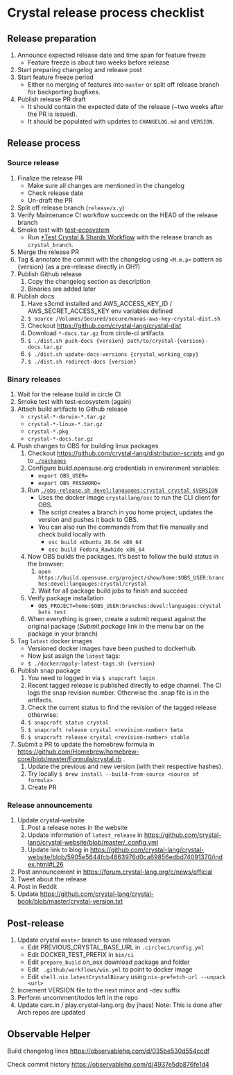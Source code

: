 # Crystal release process checklist

## Release preparation

1. Announce expected release date and time span for feature freeze
   * Feature freeze is about two weeks before release
2. Start preparing changelog and release post
3. Start feature freeze period
   * Either no merging of features into `master` or split off release branch for backporting bugfixes.
4. Publish release PR draft
   * It should contain the expected date of the release (~two weeks after the PR is issued).
   * It should be populated with updates to `CHANGELOG.md` and `VERSION`.

## Release process

### Source release

1. Finalize the release PR
   * Make sure all changes are mentioned in the changelog
   * Check release date
   * Un-draft the PR
2. Split off release branch (`release/x.y`)
3. Verify Maintenance CI workflow succeeds on the HEAD of the release branch
4. Smoke test with [test-ecosystem](https://github.com/crystal-lang/test-ecosystem)
   * Run [*Test Crystal & Shards Workflow](https://github.com/crystal-lang/test-ecosystem/actions/workflows/test-crystal-shards.yml) with the release branch as `crystal_branch`.
5. Merge the release PR
6. Tag & annotate the commit with the changelog using `<M.m.p>` pattern as {version} (as a pre-release directly in GH?)
7. Publish Github release
   1. Copy the changelog section as description
   1. Binaries are added later
8. Publish docs
   1. Have s3cmd installed and AWS_ACCESS_KEY_ID / AWS_SECRET_ACCESS_KEY env variables defined
   1. `$ source /Volumes/Secured/secure/manas-aws-key-crystal-dist.sh`
   1. Checkout https://github.com/crystal-lang/crystal-dist
   1. Download `*-docs.tar.gz` from circle-ci artifacts
   1. `$ ./dist.sh push-docs {version} path/to/crystal-{version}-docs.tar.gz`
   1. `$ ./dist.sh update-docs-versions {crystal_working_copy}`
   1. `$ ./dist.sh redirect-docs {version}`

### Binary releases

1. Wait for the release build in circle CI
2. Smoke test with test-ecosystem (again)
3. Attach build artifacts to Github release
   * `crystal-*-darwin-*.tar.gz`
   * `crystal-*-linux-*.tar.gz`
   * `crystal-*.pkg`
   * `crystal-*-docs.tar.gz`
4. Push changes to OBS for building linux packages
   1. Checkout https://github.com/crystal-lang/distribution-scripts and go to [`./packages`](../packages)
   2. Configure build.opensuse.org credentials in environment variables:
      * `export OBS_USER=`
      * `export OBS_PASSWORD=`
   3. Run [`./obs-release.sh devel:languages:crystal crystal $VERSION`](../packages/obs-release.sh)
      * Uses the docker image `crystallang/osc` to run the CLI client for OBS.
      * The script creates a branch in you home project, updates the version and pushes it back to OBS.
      * You can also run the commands from that file manually and check build locally with
         * `osc build xUbuntu_20.04 x86_64`
         * `osc build Fedora_Rawhide x86_64`
   4. Now OBS builds the packages. It’s best to follow the build status in the browser:
      1. `open https://build.opensuse.org/project/show/home:$OBS_USER:branches:devel:langauges:crystal/crystal`
      1. Wait for all package build jobs to finish and succeed
   5. Verify package installation
      * `OBS_PROJECT=home:$OBS_USER:branches:devel:languages:crystal bats test`
   6. When everything is green, create a submit request against the original package (*Submit package* link in the menu bar on the package in your branch)
5. Tag `latest` docker images
   * Versioned docker images have been pushed to dockerhub.
   * Now just assign the `latest` tags:
   * `$ ./docker/apply-latest-tags.sh {version}`
6. Publish snap package
   1. You need to logged in via `$ snapcraft login`
   1. Recent tagged release is published directly to edge channel. The CI logs the snap revision number. Otherwise the .snap file is in the artifacts.
   1. Check the current status to find the revision of the tagged release otherwise:
   1. `$ snapcraft status crystal`
   1. `$ snapcraft release crystal <revision-number> beta`
   1. `$ snapcraft release crystal <revision-number> stable`
7. Submit a PR to update the homebrew formula in https://github.com/Homebrew/homebrew-core/blob/master/Formula/crystal.rb .
   1. Update the previous and new version (with their respective hashes).
   1. Try locally `$ brew install --build-from-source <source of formula>`
   1. Create PR

### Release announcements
1. Update crystal-website
   1. Post a release notes in the website
   1. Update information of `latest_release` in https://github.com/crystal-lang/crystal-website/blob/master/_config.yml
   1. Update link to blog in https://github.com/crystal-lang/crystal-website/blob/5905e5644fcb4863976d0ca69856edbd74091370/index.html#L26
2. Post announcement in https://forum.crystal-lang.org/c/news/official
3. Tweet about the release
4. Post in Reddit
5. Update https://github.com/crystal-lang/crystal-book/blob/master/crystal-version.txt

## Post-release
1. Update crystal `master` branch to use released version
   * Edit PREVIOUS_CRYSTAL_BASE_URL in `.circleci/config.yml`
   * Edit DOCKER_TEST_PREFIX in `bin/ci`
   * Edit `prepare_build` on_osx download package and folder
   * Edit ` .github/workflows/win.yml` to point to docker image
   * Edit `shell.nix` `latestCrystalBinary` using  `nix-prefetch-url --unpack <url>`
2. Increment VERSION file to the next minor and -dev suffix
3. Perform uncomment/todos left in the repo
4. Update carc.in / play.crystal-lang.org (by jhass)
    Note: This is done after Arch repos are updated

## Observable Helper

Build changelog lines
https://observablehq.com/d/035be530d554ccdf

Check commit history
https://observablehq.com/d/4937e5db876fe1d4
